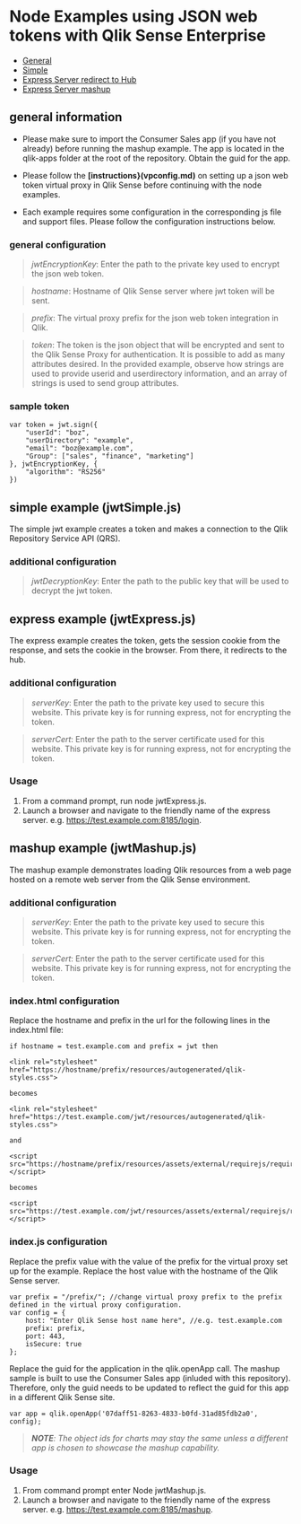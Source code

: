 # Node Examples using JSON web tokens with Qlik Sense Enterprise

* [General](#general)
* [Simple](#simple)
* [Express Server redirect to Hub](#express)
* [Express Server mashup](#mashup)

<a name="general"></a>
## general information

* Please make sure to import the Consumer Sales app (if you have not already) before running the mashup example.  The app is located in the qlik-apps folder at the root of the repository.  Obtain the guid for the app.

* Please follow the **[instructions}(vpconfig.md)** on setting up a json web token virtual proxy in Qlik Sense before continuing with the node examples.

* Each example requires some configuration in the corresponding js file and support files.  Please follow the configuration instructions below.

### general configuration

> _jwtEncryptionKey_: Enter the path to the private key used to encrypt the json web token.

> _hostname_: Hostname of Qlik Sense server where jwt token will be sent.

> _prefix_: The virtual proxy prefix for the json web token integration in Qlik.

> _token_: The token is the json object that will be encrypted and sent to the Qlik Sense Proxy for authentication.  It is possible to add as many attributes desired.  In the provided example, observe how strings are used to provide userid and userdirectory information, and an array of strings is used to send group attributes.

### sample token
```
var token = jwt.sign({
    "userId": "boz",
    "userDirectory": "example",
    "email": "boz@example.com",
    "Group": ["sales", "finance", "marketing"]
}, jwtEncryptionKey, {
    "algorithm": "RS256"
})
```

<a name="simple"></a>
## simple example (jwtSimple.js)

The simple jwt example creates a token and makes a connection to the Qlik Repository Service API (QRS).

### additional configuration

> _jwtDecryptionKey_: Enter the path to the public key that will be used to decrypt the jwt token.

<a name="express"></a>
## express example (jwtExpress.js)

The express example creates the token, gets the session cookie from the response, and sets the cookie in the browser.  From there, it redirects to the hub.

### additional configuration

> _serverKey_: Enter the path to the private key used to secure this website.  This private key is for running express, not for encrypting the token.

> _serverCert_: Enter the path to the server certificate used for this website.  This private key is for running express, not for encrypting the token.

### Usage

1. From a command prompt, run node jwtExpress.js.
2. Launch a browser and navigate to the friendly name of the express server.  e.g. https://test.example.com:8185/login.

<a name="mashup"></a>
## mashup example (jwtMashup.js)

The mashup example demonstrates loading Qlik resources from a web page hosted on a remote web server from the Qlik Sense environment.

### additional configuration

> _serverKey_: Enter the path to the private key used to secure this website.  This private key is for running express, not for encrypting the token.

> _serverCert_: Enter the path to the server certificate used for this website.  This private key is for running express, not for encrypting the token.

### index.html configuration

Replace the hostname and prefix in the url for the following lines in the index.html file:

```
if hostname = test.example.com and prefix = jwt then

<link rel="stylesheet" href="https://hostname/prefix/resources/autogenerated/qlik-styles.css">

becomes

<link rel="stylesheet" href="https://test.example.com/jwt/resources/autogenerated/qlik-styles.css">

and 

<script src="https://hostname/prefix/resources/assets/external/requirejs/require.js"></script>

becomes

<script src="https://test.example.com/jwt/resources/assets/external/requirejs/require.js"></script>
```

### index.js configuration

Replace the prefix value with the value of the prefix for the virtual proxy set up for the example.  Replace the host value with the hostname of the Qlik Sense server.

```
var prefix = "/prefix/"; //change virtual proxy prefix to the prefix defined in the virtual proxy configuration.
var config = {
    host: "Enter Qlik Sense host name here", //e.g. test.example.com
    prefix: prefix,
    port: 443,
    isSecure: true
};
```

Replace the guid for the application in the qlik.openApp call.  The mashup sample is built to use the Consumer Sales app (inluded with this repository).  Therefore, only the guid needs to be updated to reflect the guid for this app in a different Qlik Sense site.  

```
var app = qlik.openApp('07daff51-8263-4833-b0fd-31ad85fdb2a0', config);
```

> ***NOTE**: The object ids for charts may stay the same unless a different app is chosen to showcase the mashup capability.*

### Usage

1. From command prompt enter Node jwtMashup.js.
2. Launch a browser and navigate to the friendly name of the express server.  e.g. https://test.example.com:8185/mashup.